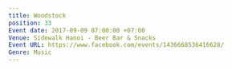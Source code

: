 ```yaml
---
title: Woodstock
position: 33
Event date: 2017-09-09 07:00:00 +07:00
Venue: Sidewalk Hanoi - Beer Bar & Snacks
Event URL: https://www.facebook.com/events/1436668536416628/
Genre: Music
---
```


